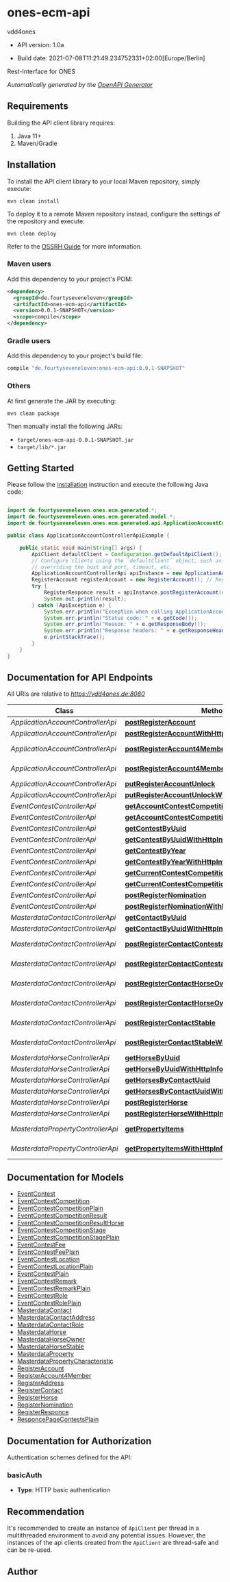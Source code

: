 # ones-ecm-api

vdd4ones

- API version: 1.0a

- Build date: 2021-07-08T11:21:49.234752331+02:00[Europe/Berlin]

Rest-Interface for ONES


*Automatically generated by the [OpenAPI Generator](https://openapi-generator.tech)*

## Requirements

Building the API client library requires:

1. Java 11+
2. Maven/Gradle

## Installation

To install the API client library to your local Maven repository, simply execute:

```shell
mvn clean install
```

To deploy it to a remote Maven repository instead, configure the settings of the repository and execute:

```shell
mvn clean deploy
```

Refer to the [OSSRH Guide](http://central.sonatype.org/pages/ossrh-guide.html) for more information.

### Maven users

Add this dependency to your project's POM:

```xml
<dependency>
  <groupId>de.fourtyseveneleven</groupId>
  <artifactId>ones-ecm-api</artifactId>
  <version>0.0.1-SNAPSHOT</version>
  <scope>compile</scope>
</dependency>
```

### Gradle users

Add this dependency to your project's build file:

```groovy
compile "de.fourtyseveneleven:ones-ecm-api:0.0.1-SNAPSHOT"
```

### Others

At first generate the JAR by executing:

```shell
mvn clean package
```

Then manually install the following JARs:

- `target/ones-ecm-api-0.0.1-SNAPSHOT.jar`
- `target/lib/*.jar`

## Getting Started

Please follow the [installation](#installation) instruction and execute the following Java code:

```java

import de.fourtyseveneleven.ones.ecm.generated.*;
import de.fourtyseveneleven.ones.ecm.generated.model.*;
import de.fourtyseveneleven.ones.ecm.generated.api.ApplicationAccountControllerApi;

public class ApplicationAccountControllerApiExample {

    public static void main(String[] args) {
        ApiClient defaultClient = Configuration.getDefaultApiClient();
        // Configure clients using the `defaultClient` object, such as
        // overriding the host and port, timeout, etc.
        ApplicationAccountControllerApi apiInstance = new ApplicationAccountControllerApi(defaultClient);
        RegisterAccount registerAccount = new RegisterAccount(); // RegisterAccount | 
        try {
            RegisterResponce result = apiInstance.postRegisterAccount(registerAccount);
            System.out.println(result);
        } catch (ApiException e) {
            System.err.println("Exception when calling ApplicationAccountControllerApi#postRegisterAccount");
            System.err.println("Status code: " + e.getCode());
            System.err.println("Reason: " + e.getResponseBody());
            System.err.println("Response headers: " + e.getResponseHeaders());
            e.printStackTrace();
        }
    }
}

```

## Documentation for API Endpoints

All URIs are relative to *https://vdd4ones.de:8080*

Class | Method | HTTP request | Description
------------ | ------------- | ------------- | -------------
*ApplicationAccountControllerApi* | [**postRegisterAccount**](docs/ApplicationAccountControllerApi.md#postRegisterAccount) | **POST** /rest/application/register/account | 
*ApplicationAccountControllerApi* | [**postRegisterAccountWithHttpInfo**](docs/ApplicationAccountControllerApi.md#postRegisterAccountWithHttpInfo) | **POST** /rest/application/register/account | 
*ApplicationAccountControllerApi* | [**postRegisterAccount4Member**](docs/ApplicationAccountControllerApi.md#postRegisterAccount4Member) | **POST** /rest/application/register/account4Member | 
*ApplicationAccountControllerApi* | [**postRegisterAccount4MemberWithHttpInfo**](docs/ApplicationAccountControllerApi.md#postRegisterAccount4MemberWithHttpInfo) | **POST** /rest/application/register/account4Member | 
*ApplicationAccountControllerApi* | [**putRegisterAccountUnlock**](docs/ApplicationAccountControllerApi.md#putRegisterAccountUnlock) | **PUT** /rest/application/register/account/unlock | 
*ApplicationAccountControllerApi* | [**putRegisterAccountUnlockWithHttpInfo**](docs/ApplicationAccountControllerApi.md#putRegisterAccountUnlockWithHttpInfo) | **PUT** /rest/application/register/account/unlock | 
*EventContestControllerApi* | [**getAccountContestCompetitionsResults**](docs/EventContestControllerApi.md#getAccountContestCompetitionsResults) | **GET** /rest/event/contest/result/account/{uuid} | 
*EventContestControllerApi* | [**getAccountContestCompetitionsResultsWithHttpInfo**](docs/EventContestControllerApi.md#getAccountContestCompetitionsResultsWithHttpInfo) | **GET** /rest/event/contest/result/account/{uuid} | 
*EventContestControllerApi* | [**getContestByUuid**](docs/EventContestControllerApi.md#getContestByUuid) | **GET** /rest/event/contest | 
*EventContestControllerApi* | [**getContestByUuidWithHttpInfo**](docs/EventContestControllerApi.md#getContestByUuidWithHttpInfo) | **GET** /rest/event/contest | 
*EventContestControllerApi* | [**getContestByYear**](docs/EventContestControllerApi.md#getContestByYear) | **GET** /rest/event/contests | 
*EventContestControllerApi* | [**getContestByYearWithHttpInfo**](docs/EventContestControllerApi.md#getContestByYearWithHttpInfo) | **GET** /rest/event/contests | 
*EventContestControllerApi* | [**getCurrentContestCompetitionsResults**](docs/EventContestControllerApi.md#getCurrentContestCompetitionsResults) | **GET** /rest/event/contest/result/current | 
*EventContestControllerApi* | [**getCurrentContestCompetitionsResultsWithHttpInfo**](docs/EventContestControllerApi.md#getCurrentContestCompetitionsResultsWithHttpInfo) | **GET** /rest/event/contest/result/current | 
*EventContestControllerApi* | [**postRegisterNomination**](docs/EventContestControllerApi.md#postRegisterNomination) | **POST** /rest/event/register/nomination | 
*EventContestControllerApi* | [**postRegisterNominationWithHttpInfo**](docs/EventContestControllerApi.md#postRegisterNominationWithHttpInfo) | **POST** /rest/event/register/nomination | 
*MasterdataContactControllerApi* | [**getContactByUuid**](docs/MasterdataContactControllerApi.md#getContactByUuid) | **GET** /rest/masterdata/contact/{accountUuid} | 
*MasterdataContactControllerApi* | [**getContactByUuidWithHttpInfo**](docs/MasterdataContactControllerApi.md#getContactByUuidWithHttpInfo) | **GET** /rest/masterdata/contact/{accountUuid} | 
*MasterdataContactControllerApi* | [**postRegisterContactContestant**](docs/MasterdataContactControllerApi.md#postRegisterContactContestant) | **POST** /rest/masterdata/register/contact/contestant | 
*MasterdataContactControllerApi* | [**postRegisterContactContestantWithHttpInfo**](docs/MasterdataContactControllerApi.md#postRegisterContactContestantWithHttpInfo) | **POST** /rest/masterdata/register/contact/contestant | 
*MasterdataContactControllerApi* | [**postRegisterContactHorseOwner**](docs/MasterdataContactControllerApi.md#postRegisterContactHorseOwner) | **POST** /rest/masterdata/register/contact/horseOwner | 
*MasterdataContactControllerApi* | [**postRegisterContactHorseOwnerWithHttpInfo**](docs/MasterdataContactControllerApi.md#postRegisterContactHorseOwnerWithHttpInfo) | **POST** /rest/masterdata/register/contact/horseOwner | 
*MasterdataContactControllerApi* | [**postRegisterContactStable**](docs/MasterdataContactControllerApi.md#postRegisterContactStable) | **POST** /rest/masterdata/register/contact/stable | 
*MasterdataContactControllerApi* | [**postRegisterContactStableWithHttpInfo**](docs/MasterdataContactControllerApi.md#postRegisterContactStableWithHttpInfo) | **POST** /rest/masterdata/register/contact/stable | 
*MasterdataHorseControllerApi* | [**getHorseByUuid**](docs/MasterdataHorseControllerApi.md#getHorseByUuid) | **GET** /rest/masterdata/horse/{uuid} | 
*MasterdataHorseControllerApi* | [**getHorseByUuidWithHttpInfo**](docs/MasterdataHorseControllerApi.md#getHorseByUuidWithHttpInfo) | **GET** /rest/masterdata/horse/{uuid} | 
*MasterdataHorseControllerApi* | [**getHorsesByContactUuid**](docs/MasterdataHorseControllerApi.md#getHorsesByContactUuid) | **GET** /rest/masterdata/horse/account/{uuid} | 
*MasterdataHorseControllerApi* | [**getHorsesByContactUuidWithHttpInfo**](docs/MasterdataHorseControllerApi.md#getHorsesByContactUuidWithHttpInfo) | **GET** /rest/masterdata/horse/account/{uuid} | 
*MasterdataHorseControllerApi* | [**postRegisterHorse**](docs/MasterdataHorseControllerApi.md#postRegisterHorse) | **POST** /rest/masterdata/register/horse | 
*MasterdataHorseControllerApi* | [**postRegisterHorseWithHttpInfo**](docs/MasterdataHorseControllerApi.md#postRegisterHorseWithHttpInfo) | **POST** /rest/masterdata/register/horse | 
*MasterdataPropertyControllerApi* | [**getPropertyItems**](docs/MasterdataPropertyControllerApi.md#getPropertyItems) | **GET** /rest/masterdata/property/items/{proptery} | 
*MasterdataPropertyControllerApi* | [**getPropertyItemsWithHttpInfo**](docs/MasterdataPropertyControllerApi.md#getPropertyItemsWithHttpInfo) | **GET** /rest/masterdata/property/items/{proptery} | 


## Documentation for Models

 - [EventContest](docs/EventContest.md)
 - [EventContestCompetition](docs/EventContestCompetition.md)
 - [EventContestCompetitionPlain](docs/EventContestCompetitionPlain.md)
 - [EventContestCompetitionResult](docs/EventContestCompetitionResult.md)
 - [EventContestCompetitionResultHorse](docs/EventContestCompetitionResultHorse.md)
 - [EventContestCompetitionStage](docs/EventContestCompetitionStage.md)
 - [EventContestCompetitionStagePlain](docs/EventContestCompetitionStagePlain.md)
 - [EventContestFee](docs/EventContestFee.md)
 - [EventContestFeePlain](docs/EventContestFeePlain.md)
 - [EventContestLocation](docs/EventContestLocation.md)
 - [EventContestLocationPlain](docs/EventContestLocationPlain.md)
 - [EventContestPlain](docs/EventContestPlain.md)
 - [EventContestRemark](docs/EventContestRemark.md)
 - [EventContestRemarkPlain](docs/EventContestRemarkPlain.md)
 - [EventContestRole](docs/EventContestRole.md)
 - [EventContestRolePlain](docs/EventContestRolePlain.md)
 - [MasterdataContact](docs/MasterdataContact.md)
 - [MasterdataContactAddress](docs/MasterdataContactAddress.md)
 - [MasterdataContactRole](docs/MasterdataContactRole.md)
 - [MasterdataHorse](docs/MasterdataHorse.md)
 - [MasterdataHorseOwner](docs/MasterdataHorseOwner.md)
 - [MasterdataHorseStable](docs/MasterdataHorseStable.md)
 - [MasterdataProperty](docs/MasterdataProperty.md)
 - [MasterdataPropertyCharacteristic](docs/MasterdataPropertyCharacteristic.md)
 - [RegisterAccount](docs/RegisterAccount.md)
 - [RegisterAccount4Member](docs/RegisterAccount4Member.md)
 - [RegisterAddress](docs/RegisterAddress.md)
 - [RegisterContact](docs/RegisterContact.md)
 - [RegisterHorse](docs/RegisterHorse.md)
 - [RegisterNomination](docs/RegisterNomination.md)
 - [RegisterResponce](docs/RegisterResponce.md)
 - [ResponcePageContestsPlain](docs/ResponcePageContestsPlain.md)


## Documentation for Authorization

Authentication schemes defined for the API:
### basicAuth


- **Type**: HTTP basic authentication


## Recommendation

It's recommended to create an instance of `ApiClient` per thread in a multithreaded environment to avoid any potential issues.
However, the instances of the api clients created from the `ApiClient` are thread-safe and can be re-used.

## Author



